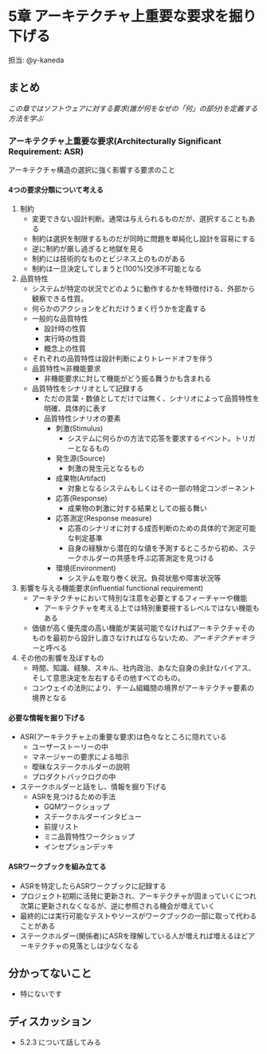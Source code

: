 # 5章 アーキテクチャ上重要な要求を掘り下げる

担当: @y-kaneda

## まとめ

_この章ではソフトウェアに対する要求(誰が何をなぜの「何」の部分)を定義する方法を学ぶ_  
  
### アーキテクチャ上重要な要求(Architecturally Significant Requirement: ASR)
アーキテクチャ構造の選択に強く影響する要求のこと

#### 4つの要求分類について考える
1. 制約
    - 変更できない設計判断。通常は与えられるものだが、選択することもある
    - 制約は選択を制限するものだが同時に問題を単純化し設計を容易にする
    - 逆に制約が厳し過ぎると地獄を見る
    - 制約には技術的なものとビジネス上のものがある
    - 制約は一旦決定してしまうと(100%)交渉不可能となる
2. 品質特性
    - システムが特定の状況でどのように動作するかを特徴付ける、外部から観察できる性質。
    - 何らかのアクションをどれだけうまく行うかを定義する
    - 一般的な品質特性
        - 設計時の性質
        - 実行時の性質
        - 概念上の性質
    - それぞれの品質特性は設計判断によりトレードオフを伴う
    - 品質特性≒非機能要求
        - 非機能要求に対して機能がどう振る舞うかも含まれる
    - 品質特性をシナリオとして記録する
        - ただの言葉・数値としてだけでは無く、シナリオによって品質特性を明確、具体的に表す
        - 品質特性シナリオの要素
            - 刺激(Stimulus)
                - システムに何らかの方法で応答を要求するイベント。トリガーとなるもの
            - 発生源(Source)
                - 刺激の発生元となるもの
            - 成果物(Artifact)
                - 対象となるシステムもしくはその一部の特定コンポーネント
            - 応答(Response)
                - 成果物の刺激に対する結果としての振る舞い
            - 応答測定(Response measure)
                - 応答のシナリオに対する成否判断のための具体的で測定可能な判定基準
                - 自身の経験から潜在的な値を予測するところから初め、ステークホルダーの共感を呼ぶ応答測定を見つける
            - 環境(Environment)
                - システムを取り巻く状況。負荷状態や障害状況等
3. 影響を与える機能要求(influential functional requirement)
    - アーキテクチャにおいて特別な注意を必要とするフィーチャーや機能
        - アーキテクチャを考える上では特別重要視するレベルではない機能もある
    - 価値が高く優先度の高い機能が実装可能でなければアーキテクチャそのものを最初から設計し直さなければならないため、*アーキテクチャキラー*と呼べる
4. その他の影響を及ぼすもの
    - 時間、知識、経験、スキル、社内政治、あなた自身の余計なバイアス、そして意思決定を左右するその他すべてのもの。
    - コンウェイの法則により、チーム組織間の境界がアーキテクチャ要素の境界となる

#### 必要な情報を掘り下げる
- ASR(アーキテクチャ上の重要な要求)は色々なところに隠れている
    - ユーザーストーリーの中
    - マネージャーの要求による暗示
    - 曖昧なステークホルダーの説明
    - プロダクトバックログの中
- ステークホルダーと話をし、情報を掘り下げる
    - ASRを見つけるための手法
        - GQMワークショップ
        - ステークホルダーインタビュー
        - 前提リスト
        - ミニ品質特性ワークショップ
        - インセプションデッキ

#### ASRワークブックを組み立てる
- ASRを特定したらASRワークブックに記録する
- プロジェクト初期に活発に更新され、アーキテクチャが固まっていくにつれ次第に更新されなくなるが、逆に参照される機会が増えていく
- 最終的には実行可能なテストやソースがワークブックの一部に取って代わることがある
- ステークホルダー(関係者)にASRを理解している人が増えれば増えるほどアーキテクチャの見落としは少なくなる

## 分かってないこと

- 特にないです

## ディスカッション

- 5.2.3 について話してみる
